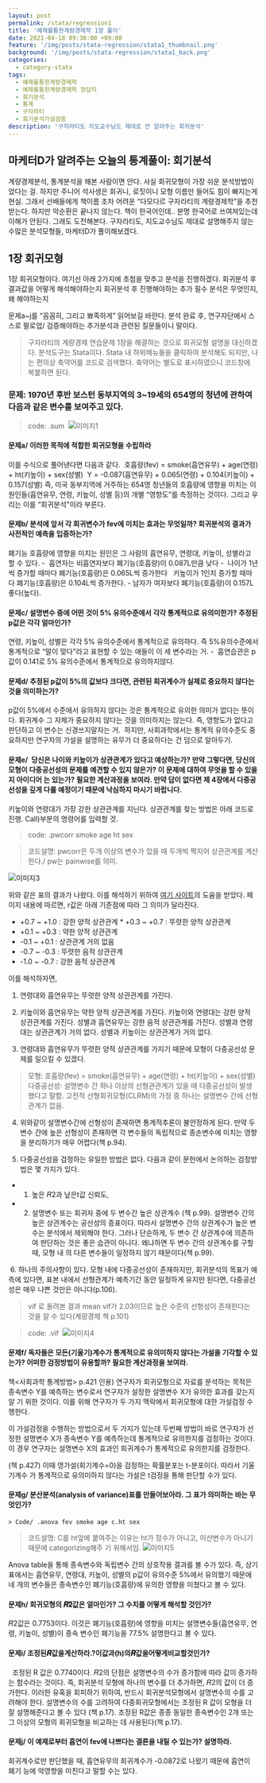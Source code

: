 ```yaml
---
layout: post
permalink: /stata/regression1
title: '예제를통한계량경제학 1장 풀이'
date: 2021-04-18 09:30:00 +09:00
feature: '/img/posts/stata-regression/stata1_thumbnail.png'
background: '/img/posts/stata-regression/stata1_back.png'
categories:
  - category-stata
tags:
  - 예제를통한계량경제학
  - 예제를통한계량경제학 정답지
  - 회기분석
  - 통계
  - 구자라티
  - 회기분석가설검증
description: '구자라티도 지도교수님도 제대로 안 알려주는 회귀분석'
---
```


## 마케터D가 알려주는 오늘의 통계풀이: 회기분석

계량경제분석, 통계분석을 해본 사람이면 안다. 사실 회귀모형이 가장 쉬운 분석방법이었다는 걸.
하지만 주니어 석사생은 회귀니, 로짓이니 모형 이름만 들어도 힘이 빠지는게 현실.
그래서 선배들에게 책이름 조차 어려운 “다모다르 구자라티의 계량경제학”을 추천받는다.
하지만 악순환은 끝나지 않는다. 책이 한국어인데.. 분명 한국어로 쓰여져있는데 이해가 안된다.
그래도 도전해본다. 구자라티도, 지도교수님도 제대로 설명해주지 않는 수많은 분석모형들,  마케터D가 풀이해보겠다.

## 1장 회귀모형
1장 회귀모형이다. 여기선 아래 2가지에 초첨을 맞추고 분석을 진행하겠다.
회귀분석 후 결과값을 어떻게 해석해야하는지
회귀분석 후 진행해야하는 추가 필수 분석은 무엇인지, 왜 해야하는지

문제a~j를 “꼼꼼히, 그리고 뾰족하게” 읽어보길 바란다.
분석 완료 후, 연구자단에서 스스로 팔로업/ 검증해야하는 추가분석과 관련된 질문들이니 말이다.

> 구자라티의 계량경제 연습문제 1장을 해결하는 것으로 회귀모형 설명을 대신하겠다. 분석도구는 Stata이다.
Stata 내 하위메뉴들을 클릭하여 분석해도 되지만, 나는 편의상 축약어를 코드로 검색했다.
축약어는 별도로 표시하였으니 코드창에 복붙하면 된다.

### 문제: 1970년 후반 보스턴 동부지역의 3~19세의 654명의 청년에 관하여 다음과 같은 변수를 보여주고 있다. 

> code: .sum 
![이미지1](/img/posts/stata-regression/1_sum.png)

#### 문제a/ 이러한 목적에 적합한 회귀모형을 수립하라
이를 수식으로 풀어낸다면 다음과 같다. 
호흡량(fev) = smoke(흡연유무) + age(연령) + ht(키높이) + sex(성별) 	Y = -0.087(흡연유무) + 0.065(연령) + 0.104(키높이) + 0.157(성별)
즉, 미국 동부지역에 거주하는 654명 청년들의 호흡량에 영향을 미치는 이 원인들(흡연유무, 연령, 키높이, 성별 등)의 개별 “영향도”를 측정하는 것이다. 그리고 우리는 이를 “회귀분석"이라 부른다.

#### 문제b/ 분석에 앞서 각 회귀변수가 fev에 미치는 효과는 무엇일까? 회귀분석의 결과가 사전적인 예측을 입증하는가?
폐기능 호흡량에 영향을 미치는 원인은 그 사람의 흡연유무, 연령대, 키높이, 성별라고 할 수 있다. -  흡연자는 비흡연자보다 폐기능(호흡량)이 0.087L만큼 낮다 -  나이가 1년씩 증가할 때마다 폐기능(호흡량)은 0.065L씩 증가한다   키높이가 1인치 증가할 때마다 폐기능(호흡량)은 0.104L씩 증가한다. - 남자가 여자보다 폐기능(호흡량)이 0.157L 좋다(높다).

#### 문제c/ 설명변수 중에 어떤 것이 5% 유의수준에서 각각 통계적으로 유의미한가?  추정된 p값은 각각 얼마인가?
연령, 키높이, 성별은 각각 5% 유의수준에서 통계적으로 유의하다. 즉 5%유의수준에서 통계적으로 “말이 맞다”라고 표현할 수 있는 애들이 이 세 변수라는 거. -  흡연습관은 p값이 0.141로 5% 유의수준에서 통계적으로 유의하지않다. 

#### 문제d/ 추정된 p값이 5%의 값보다 크다면, 관련된 회귀계수가 실제로 중요하지 않다는 것을 의미하는가? 
p값이 5%에서 수준에서 유의하지 않다는 것은 통계적으로 유의한 의미가 없다는 뜻이다. 회귀계수 그 자체가 중요하지 않다는 것을 의미하지는 않는다. 즉, 영향도가 없다고 판단하고 이 변수는 신경쓰지말자는 거. 
하지만, 사회과학에서는 통계적 유의수준도 중요하지만 연구자의 가설을 설명하는 유무가 더 중요하다는 건 덤으로 알아두기. 

#### 문제e/  당신은 나이와 키높이가 상관관계가 있다고 예상하는가? 만약 그렇다면, 당신의 모형이 다중공선성의 문제를 예견할 수 있지 않은가? 이 문제에 대하여 무엇을 할 수 있을 지 아이디어 는 있는가? 필요한 계산과정을 보여라. 만약 답이 없다면 제 4장에서 다중공선성을 깊게 다룰 예정이기 때문에 낙심하지 마시기 바랍니다.
키높이와 연령대가 가장 강한 상관관계를 지닌다. 상관관계를 찾는 방법은 아래 코드로 진행. Call)부분의 명령어를 입력할 것. 
> code: .pwcorr smoke age ht sex 

> 코드설명: pwcorr은 두개 이상의 변수가 있을 때 두개씩 짝지어 상관관계를 계산한다./ pw는 painwise를 의미. 

![이미지3](/img/posts/stata-regression/3_pworr-somke-age-ht-sex.png)

위와 같은 표의 결과가 나왔다. 이를 해석하기 위하여 [여기 사이트](https://gomguard.tistory.com/173)의 도움을 받았다. 페이지 내용에 따르면, r값은 아래 기준점에 따라 그 의미가 달라진다.
* +0.7   ~  +1.0 : 강한 양적 상관관계
* +0.3   ~  +0.7 : 뚜렷한 양적 상관관계 
* +0.1   ~  +0.3 : 약한 양적 상관관계 
* -0.1   ~  +0.1 : 상관관계 거의 없음 
* -0.7   ~  -0.3  : 뚜렷한 음적 상관관계 
* -1.0  ~ -0.7  :  강한 음적 상관관계

이를 해석하자면,

1. 연령대와 흡연유무는 뚜렷한 양적 상관관계를 가진다.

2. 키높이와 흡연유무는 약한 양적 상관관계를 가진다. 키높이와 연령대는 강한 양적 상관관계를 가진다. 성별과 흡연유무는 강한 음적 상관관계를 가진다. 성별과 연령대는 상관관계가 거의 없다. 성별과 키높이는 상관관계가 거의 없다.

3. 연령대와 흡연유무가 뚜렷한 양적 상관관계를 가지기 때문에 모형이 다중공선성 문제를 일으킬 수 있겠다. 

> 모형: 호흡량(fev) = smoke(흡연유무) + age(연령) + ht(키높이) + sex(성별) 
> 다중공선성: 설명변수 간 하나 이상의 선형관관계가 있을 때 다중공선성이 발생했다고 말함. 고전적 선형회귀모형(CLRM)의 가정 중 하나는 설명변수 간에 선형관계가 없음.  

4. 위와같이 설명변수간에 선형성이 존재하면 통계적추론이 불안정하게 된다. 만약 두 변수 간에 높은 선형성이 존재하면 각 변수들의 독립적으로 종손변수에 미치는 영향을 분리하기가 매우 어렵다(책 p.94).  

5. 다중공선성을 검정하는 유일한 방법은 없다. 다음과 같이 문헌에서 논의하는 검정방법은 몇 가지가 있다. 
  * 1) 높은 𝑅2과 낲은t값 신뢰도,
  * 2) 설명변수 또는 회귀자 중에 두 변수간 높은 상관계수 (책 p.99). 설명변수 간의 높은 상관계수는 공선성의 증표이다. 따라서 설명변수 간의 상관계수가 높은 변수는 분석에서 제외해야 한다. 그러나 단순하게, 두 변수 간 상관계수에 의존하여 판단하는 것은 좋은 습관이 아니다. 왜냐하면 두 변수 간의 상관계수를 구할 때, 모형 내 의 다른 변수들이 일정하지 않기 때문이다(책 p.99).

 6. 하나의 주의사항이 있다. 모형 내에 다중공선성이 존재하지만, 회귀분석의 목표가 예측에 있다면, 표본 내에서 선형관계가 예측기간 동안 일정하게 유지만 된다면, 다중공선성은 매우 나쁜 것만은 아니다(p.106).
> vif 로 돌려본 결과 mean vif가 2.03이므로 높은 수준의 선형성이 존재한다는 것을 알 수 있다(계량경제 책 p.101) 

> code: .vif 
![이미지4](/img/posts/stata-regression/4_vif.png)

#### 문제f/ 독자들은 모든(기울기)계수가 통계적으로 유의미하지 않다는 가설을 기각할 수 있는가? 어떠한 검정방법이 유용할까? 필요한 계산과정을 보여라. 
책<사회과학 통계방법> p.421 인용) 연구자가 회귀모형으로 자료를 분석하는 목적은 종속변수 Y를 예측하는 변수로서 연구자가 설정한 설명변수 X가 유의한 효과를 갖는지 알 기 위한 것이다. 이를 위해 연구자가 두 가지 맥락에서 회귀모형에 대한 가설검정 수행한다.

이 가설검정을 수행하는 방법으로서 두 가지가 있는데 두번째 방법이 바로 연구자가 선정한 설명변수 X가 종속변수 Y를 예측하는데 통계적으로 유의한지를 검정하는 것이다. 이 경우 연구자는 설명변수 X의 효과인 회귀계수가 통계적으로 유의한지를 검정한다.

(책 p.427) 이때 영가설(회기계수=0)을 검정하는 확률분포는 t-분포이다. 따라서 기울기계수 가 통계적으로 유의미하지 않다는 가설은 t검정을 통해 판단할 수가 있다.

#### 문제g/ 분산분석(analysis of variance)표를 만들어보아라. 그 표가 의미하는 바는 무엇인가?
	> Code/ .anova fev smoke age c.ht sex 
  > 코드설명: C를 ht앞에 붙여주는 이유는 ht가 정수가 아니고, 이산변수가 아니기 때문에 categorizing해주 기 위해서임.
  ![이미지5](/img/posts/stata-regression/5_anova-fev-smoke-age-c_ht-sex.png)

Anova table을 통해 종속변수와 독립변수 간의 상호작용 결과를 볼 수가 있다. 즉, 상기 표에서는 흡연유무, 연령대, 키높이, 성별의 p값이 유의수준 5%에서 유의했기 때문에 네 개의 변수들은 종속변수인 폐기능(호흡량)에 유의한 영향을 미쳤다고 볼 수 있다.

#### 문제h/ 회귀모형의 𝑹𝟐값은 얼마인가? 그 수치를 어떻게 해석할 것인가?
𝑅2값은 0.7753이다. 이것은 폐기능(호흡량)에 영향을 미치는 설명변수들(흡연유무, 연령, 키높이, 성별)이 종속  변수인 폐기능을 77.5% 설명한다고 볼 수 있다.

#### 문제i/ 조정된𝑹값을계산하라.?이값과(h)의𝑹값을어떻게비교할것인가?
  조정된 R 값은 0.7740이다. 𝑅2의 단점은 설명변수의 수가 증가함에 따라 값이 증가하는 함수라는 것이다. 즉, 회귀분석 모형에 하나의 변수를 더 추가하면, 𝑅2의 값이 더 증가한다. 이러한 유혹을 회피하기 위하여, 반드시 회귀분석모형에서 설명변수의 수를 고려해야 한다. 설명변수의 수를 고려하여 다중회귀모형에서는 조정된 R 값이 모형을 더 잘 설명해준다고 볼 수 있다 (책 p.17). 조정된 R값은 종종 동일한 종속변수인 2개 또는 그 이상의 모형의 회귀모형을 비교하는 데 사용된다(책 p.17).

#### 문제j/ 이 예제로부터 흡연이 fev에 나쁘다는 결론을 내릴 수 있는가? 설명하라. 
회귀계수로만 판단했을 때, 흡연유무의 회귀계수가 -0.0872로 나왔기 때문에 흡연이 폐기 능에 악영향을 미친다고 말할 수는 있다.
